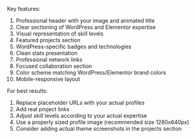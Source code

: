 
Key features:
1. Professional header with your image and animated title
2. Clear sectioning of WordPress and Elementor expertise
3. Visual representation of skill levels
4. Featured projects section
5. WordPress-specific badges and technologies
6. Clean stats presentation
7. Professional network links
8. Focused collaboration section
9. Color scheme matching WordPress/Elementor brand colors
10. Mobile-responsive layout

For best results:
1. Replace placeholder URLs with your actual profiles
2. Add real project links
3. Adjust skill levels according to your actual expertise
4. Use a properly sized profile image (recommended size 1280x640px)
5. Consider adding actual theme screenshots in the projects section
